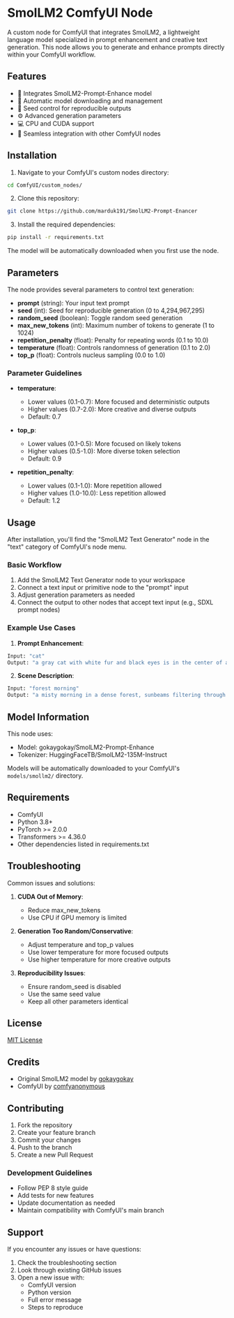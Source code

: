# SmolLM2 ComfyUI Node

A custom node for ComfyUI that integrates SmolLM2, a lightweight language model specialized in prompt enhancement and creative text generation. This node allows you to generate and enhance prompts directly within your ComfyUI workflow.

## Features

- 🤖 Integrates SmolLM2-Prompt-Enhance model
- 🎯 Automatic model downloading and management
- 🎲 Seed control for reproducible outputs
- ⚙️ Advanced generation parameters
- 💻 CPU and CUDA support
- 🔄 Seamless integration with other ComfyUI nodes

## Installation

1. Navigate to your ComfyUI's custom nodes directory:
```bash
cd ComfyUI/custom_nodes/
```

2. Clone this repository:
```bash
git clone https://github.com/marduk191/SmolLM2-Prompt-Enancer

```

3. Install the required dependencies:
```bash
pip install -r requirements.txt
```

The model will be automatically downloaded when you first use the node.

## Parameters

The node provides several parameters to control text generation:

- **prompt** (string): Your input text prompt
- **seed** (int): Seed for reproducible generation (0 to 4,294,967,295)
- **random_seed** (boolean): Toggle random seed generation
- **max_new_tokens** (int): Maximum number of tokens to generate (1 to 1024)
- **repetition_penalty** (float): Penalty for repeating words (0.1 to 10.0)
- **temperature** (float): Controls randomness of generation (0.1 to 2.0)
- **top_p** (float): Controls nucleus sampling (0.0 to 1.0)

### Parameter Guidelines

- **temperature**: 
  - Lower values (0.1-0.7): More focused and deterministic outputs
  - Higher values (0.7-2.0): More creative and diverse outputs
  - Default: 0.7

- **top_p**:
  - Lower values (0.1-0.5): More focused on likely tokens
  - Higher values (0.5-1.0): More diverse token selection
  - Default: 0.9

- **repetition_penalty**:
  - Lower values (0.1-1.0): More repetition allowed
  - Higher values (1.0-10.0): Less repetition allowed
  - Default: 1.2

## Usage

After installation, you'll find the "SmolLM2 Text Generator" node in the "text" category of ComfyUI's node menu.

### Basic Workflow

1. Add the SmolLM2 Text Generator node to your workspace
2. Connect a text input or primitive node to the "prompt" input
3. Adjust generation parameters as needed
4. Connect the output to other nodes that accept text input (e.g., SDXL prompt nodes)

### Example Use Cases

1. **Prompt Enhancement**:
```python
Input: "cat"
Output: "a gray cat with white fur and black eyes is in the center of an open window..."
```

2. **Scene Description**:
```python
Input: "forest morning"
Output: "a misty morning in a dense forest, sunbeams filtering through tall pine trees..."
```

## Model Information

This node uses:
- Model: gokaygokay/SmolLM2-Prompt-Enhance
- Tokenizer: HuggingFaceTB/SmolLM2-135M-Instruct

Models will be automatically downloaded to your ComfyUI's `models/smollm2/` directory.

## Requirements

- ComfyUI
- Python 3.8+
- PyTorch >= 2.0.0
- Transformers >= 4.36.0
- Other dependencies listed in requirements.txt

## Troubleshooting

Common issues and solutions:

1. **CUDA Out of Memory**:
   - Reduce max_new_tokens
   - Use CPU if GPU memory is limited

2. **Generation Too Random/Conservative**:
   - Adjust temperature and top_p values
   - Use lower temperature for more focused outputs
   - Use higher temperature for more creative outputs

3. **Reproducibility Issues**:
   - Ensure random_seed is disabled
   - Use the same seed value
   - Keep all other parameters identical

## License

[MIT License](LICENSE)

## Credits

- Original SmolLM2 model by [gokaygokay](https://huggingface.co/gokaygokay)
- ComfyUI by [comfyanonymous](https://github.com/comfyanonymous/ComfyUI)

## Contributing

1. Fork the repository
2. Create your feature branch
3. Commit your changes
4. Push to the branch
5. Create a new Pull Request

### Development Guidelines

- Follow PEP 8 style guide
- Add tests for new features
- Update documentation as needed
- Maintain compatibility with ComfyUI's main branch

## Support

If you encounter any issues or have questions:
1. Check the troubleshooting section
2. Look through existing GitHub issues
3. Open a new issue with:
   - ComfyUI version
   - Python version
   - Full error message
   - Steps to reproduce
